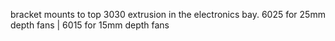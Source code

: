  bracket mounts to top 3030 extrusion in the electronics bay. 6025 for 25mm depth fans | 6015 for 15mm depth fans
